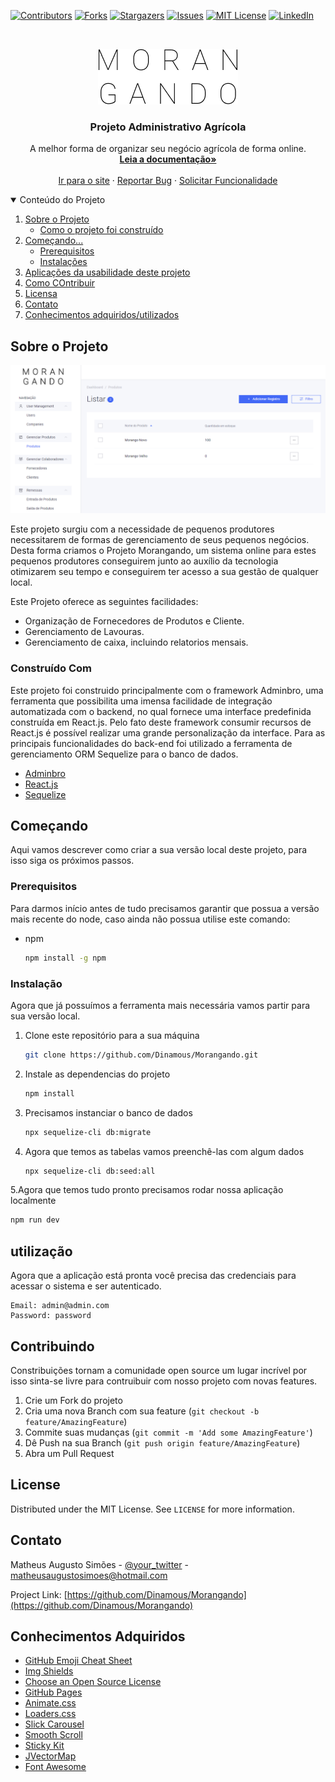 <!--
*** Thanks for checking out the Best-README-Template. If you have a suggestion
*** that would make this better, please fork the repo and create a pull request
*** or simply open an issue with the tag "enhancement".
*** Thanks again! Now go create something AMAZING! :D
-->



<!-- PROJECT SHIELDS -->
<!--
*** I'm using markdown "reference style" links for readability.
*** Reference links are enclosed in brackets [ ] instead of parentheses ( ).
*** See the bottom of this document for the declaration of the reference variables
*** for contributors-url, forks-url, etc. This is an optional, concise syntax you may use.
*** https://www.markdownguide.org/basic-syntax/#reference-style-links
-->
[![Contributors][contributors-shield]][contributors-url]
[![Forks][forks-shield]][forks-url]
[![Stargazers][stars-shield]][stars-url]
[![Issues][issues-shield]][issues-url]
[![MIT License][license-shield]][license-url]
[![LinkedIn][linkedin-shield]][linkedin-url]



<!-- PROJECT LOGO -->
<br />
<p align="center">
  <a href="https://github.com/Dinamous/Morangando">
    <img src="./src/imageResources/logo.png" alt="Logo" 
    >
  </a>

  <h3 align="center">Projeto Administrativo Agrícola</h3>

  <p align="center">
    A melhor forma de organizar seu negócio agrícola de forma online.
    <br />
    <a href="https://github.com/Dinamous/Morangando"><strong>Leia a documentação»</strong></a>
    <br />
    <br />
    <a href="https://github.com/Dinamous/Morangando">Ir para o site</a>
    ·
    <a href="https://github.com/Dinamous/Morangando/issues">Reportar Bug</a>
    ·
    <a href="https://github.com/Dinamous/Morangando/issues">Solicitar Funcionalidade</a>
  </p>
</p>



<!-- TABLE OF CONTENTS -->
<details open="open">
  <summary>Conteúdo do Projeto</summary>
  <ol>
    <li>
      <a href="#sobre-o-projeto">Sobre o Projeto</a>
      <ul>
        <li><a href="#construido-com">Como o projeto foi construído</a></li>
      </ul>
    </li>
    <li>
      <a href="#comecando">Começando... </a>
      <ul>
        <li><a href="#prerequisitos">Prerequisitos</a></li>
        <li><a href="#instalacao">Instalações</a></li>
      </ul>
    </li>
    <li><a href="#utilização">Aplicações da usabilidade deste projeto</a></li>
    <!-- <li><a href="#roadmap">Roadmap</a></li> -->
    <li><a href="#Contribuindo">Como COntribuir</a></li>
    <li><a href="#license">Licensa</a></li>
    <li><a href="#contato">Contato</a></li>
    <li><a href="#conhecimentos-adquiridos">Conhecimentos adquiridos/utilizados</a></li>
  </ol>
</details>



<!-- ABOUT THE PROJECT -->
## Sobre o Projeto

[![Product Name Screen Shot][product-screenshot]](https://example.com)

Este projeto surgiu com a necessidade de pequenos produtores necessitarem de formas de gerenciamento de seus pequenos negócios. Desta forma criamos o Projeto Morangando, um sistema online para estes pequenos produtores conseguirem junto ao auxílio da tecnologia otimizarem seu tempo e conseguirem ter acesso a sua gestão de qualquer local.

Este Projeto oferece as seguintes facilidades:
* Organização de Fornecedores de Produtos e Cliente.
* Gerenciamento de Lavouras.
* Gerenciamento de caixa, incluindo relatorios mensais.


### Construído Com

Este projeto foi construido principalmente com o framework Adminbro, uma ferramenta que possibilita uma imensa facilidade de integração automatizada com o backend, no qual fornece uma interface predefinida construída em React.js.
Pelo fato deste framework consumir recursos de React.js é possível realizar uma grande personalização da interface.
Para as principais funcionalidades do back-end foi utilizado a ferramenta de gerenciamento ORM Sequelize para o banco de dados.

* [Adminbro](https://adminbro.com)
* [React.js](https://pt-br.reactjs.org)
* [Sequelize](https://sequelize.org)



<!-- GETTING STARTED -->
## Começando

Aqui vamos descrever como criar a sua versão local deste projeto, para isso siga os próximos passos.

### Prerequisitos

Para darmos início antes de tudo precisamos garantir que possua a versão mais recente do node, caso ainda não possua utilise este comando:
* npm
  ```sh
  npm install -g npm
  ```

### Instalação

Agora que já possuímos a ferramenta mais necessária vamos partir para sua versão local.

1. Clone este repositório para a sua máquina
   ```sh
   git clone https://github.com/Dinamous/Morangando.git
   ```
2. Instale as dependencias do projeto
   ```sh
   npm install
   ```
3. Precisamos instanciar o banco de dados
   ```sh
   npx sequelize-cli db:migrate
   ```
4. Agora que temos as tabelas vamos preenchê-las com algum dados
   ```sh
   npx sequelize-cli db:seed:all
   ```   
5.Agora que temos tudo pronto precisamos rodar nossa aplicação localmente
   ```sh
   npm run dev
   ```


<!-- USAGE EXAMPLES -->
## utilização

Agora que a aplicação está pronta você precisa das credenciais para acessar o sistema e ser autenticado.
```
Email: admin@admin.com
Password: password
```

<!-- _For more examples, please refer to the [Documentation](https://example.com)_ -->



<!-- ROADMAP -->
<!-- ## Roadmap

See the [open issues](https://github.com/Dinamous/Morangando/issues) for a list of proposed features (and known issues).
 -->


<!-- CONTRIBUTING -->
## Contribuindo

Constribuições tornam a comunidade open source um lugar incrível por isso sinta-se livre para contruibuir com nosso projeto com novas features.

1. Crie um Fork do projeto
2. Cria uma nova Branch com sua feature (`git checkout -b feature/AmazingFeature`)
3. Commite suas mudanças (`git commit -m 'Add some AmazingFeature'`)
4. Dê Push na sua  Branch (`git push origin feature/AmazingFeature`)
5. Abra um Pull Request



<!-- LICENSE -->
## License

Distributed under the MIT License. See `LICENSE` for more information.



<!-- CONTACT -->
## Contato

Matheus Augusto Simões - [@your_twitter](https://twitter.com/mataugs) - matheusaugustosimoes@hotmail.com

Project Link: [https://github.com/Dinamous/Morangando](https://github.com/Dinamous/Morangando)



<!-- ACKNOWLEDGEMENTS -->
## Conhecimentos Adquiridos
* [GitHub Emoji Cheat Sheet](https://www.webpagefx.com/tools/emoji-cheat-sheet)
* [Img Shields](https://shields.io)
* [Choose an Open Source License](https://choosealicense.com)
* [GitHub Pages](https://pages.github.com)
* [Animate.css](https://daneden.github.io/animate.css)
* [Loaders.css](https://connoratherton.com/loaders)
* [Slick Carousel](https://kenwheeler.github.io/slick)
* [Smooth Scroll](https://github.com/cferdinandi/smooth-scroll)
* [Sticky Kit](http://leafo.net/sticky-kit)
* [JVectorMap](http://jvectormap.com)
* [Font Awesome](https://fontawesome.com)





<!-- MARKDOWN LINKS & IMAGES -->
<!-- https://www.markdownguide.org/basic-syntax/#reference-style-links -->
[contributors-shield]: https://img.shields.io/github/contributors/Dinamous/Morangando.svg?style=for-the-badge
[contributors-url]: https://github.com/Dinamous/Morangando/graphs/contributors
[forks-shield]: https://img.shields.io/github/forks/Dinamous/Morangando.svg?style=for-the-badge
[forks-url]: https://github.com/Dinamous/Morangando/network/members
[stars-shield]: https://img.shields.io/github/stars/Dinamous/Morangando.svg?style=for-the-badge
[stars-url]: https://github.com/Dinamous/Morangando/stargazers
[issues-shield]: https://img.shields.io/github/issues/Dinamous/Morangando.svg?style=for-the-badge
[issues-url]: https://github.com/Dinamous/Morangando/issues
[license-shield]: https://img.shields.io/github/license/Dinamous/Morangando.svg?style=for-the-badge
[license-url]: https://github.com/Dinamous/Morangando/blob/master/LICENSE.txt
[linkedin-shield]: https://img.shields.io/badge/-LinkedIn-black.svg?style=for-the-badge&logo=linkedin&colorB=555
[linkedin-url]: https://linkedin.com/in/matheus-simões
[product-screenshot]: ./src/imageResources/printscreen1.png